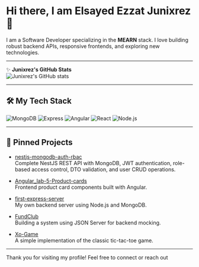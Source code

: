 # Hi there, I am Elsayed Ezzat Junixrez 👋

I am a Software Developer specializing in the **MEARN** stack. I love building robust backend APIs, responsive frontends, and exploring new technologies.

---

✨ **Junixrez's GitHub Stats**  
![Junixrez's GitHub stats](https://github-readme-stats.vercel.app/api?username=Junixrez&show_icons=true&theme=radical)

---

## 🛠️ My Tech Stack

![MongoDB](https://img.shields.io/badge/MongoDB-4EA94B?style=for-the-badge&logo=mongodb&logoColor=white)
![Express](https://img.shields.io/badge/Express.js-000000?style=for-the-badge&logo=express&logoColor=white)
![Angular](https://img.shields.io/badge/Angular-DD0031?style=for-the-badge&logo=angular&logoColor=white)
![React](https://img.shields.io/badge/React-20232a?style=for-the-badge&logo=react&logoColor=61DAFB)
![Node.js](https://img.shields.io/badge/Node.js-339933?style=for-the-badge&logo=nodedotjs&logoColor=white)

---

## 🚀 Pinned Projects

- [nestjs-mongodb-auth-rbac](https://github.com/Junixrez/nestjs-mongodb-auth-rbac)  
  Complete NestJS REST API with MongoDB, JWT authentication, role-based access control, DTO validation, and user CRUD operations.

- [Angular_lab-5-Product-cards](https://github.com/Junixrez/Angular_lab-5-Product-cards)  
  Frontend product card components built with Angular.

- [first-express-server](https://github.com/Junixrez/first-express-server)  
  My own backend server using Node.js and MongoDB.

- [FundClub](https://github.com/Junixrez/FundClub)  
  Building a system using JSON Server for backend mocking.

- [Xo-Game](https://github.com/Junixrez/Xo-Game)  
  A simple implementation of the classic tic-tac-toe game.

---

Thank you for visiting my profile! Feel free to connect or reach out

